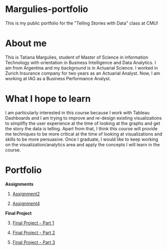 # Margulies-portfolio
This is my public portfolio for the "Telling Stories with Data" class at CMU!

# About me
This is Tatiana Margulies, student of Master of Science in information Technology with orientation in Business Intelligence and Data Analytics. I am from Argentina and my background is in Actuarial Science. I worked in Zurich Insurance company for two years as an Actuarial Analyst. Now, I am working at IAG as a Business Performance Analyst.

# What I hope to learn
I am particularly interested in this course because I work with Tableau Dashboards and I am trying to improve and re-design existing visualizations to simplifly the user experience at the time of looking at the graphs and get the story the data is telling. Apart from that, I think this course will provide me techniques to be more critical at the time of looking at visualizations and skills to be more persuasive. Once I graduate, I would like to keep working on the visualization/analytics area and apply the concepts I will learn in the course.

# Portfolio

**Assignments**

1) [Assignment2](Assignment2.md)

2) [Assignment4](Assignment4.md)

**Final Project**

3) [Final Project - Part 1](final_project_TatianaMargulies.md)

4) [Final Project - Part 2](final_project_2_TatianaMargulies.md)

5) [Final Project - Part 3](final_project_3_TatianaMargulies.md)
